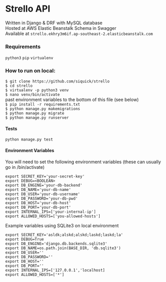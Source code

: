 # Strello API

Written in Django & DRF with MySQL database  
Hosted at AWS Elastic Beanstalk
Schema in Swagger  
Available at `strello.ekhry3m6if.ap-southeast-2.elasticbeanstalk.com`

### Requirements
`python3` `pip` `virtualenv`

### How to run on local:

`$ git clone https://github.com/siquick/strello`  
`$ cd strello`  
`$ virtualenv -p python3 venv`     
`$ nano venv/bin/activate`  
past environment variables to the bottom of this file (see below)  
`$ pip install -r requirements.txt`  
`$ python manage.py makemigrations`  
`$ python manage.py migrate`  
`$ python manage.py runserver`

#### Tests

`python manage.py test`

#### Environment Variables
You will need to set the following environment variables (these can usually go in <virtualenvname>/bin/activate)

`export SECRET_KEY='your-secret-key'`  
`export DEBUG=<BOOLEAN>`  
`export DB_ENGINE='your-db-backend'`  
`export DB_NAME='your-db-name'`  
`export DB_USER='your-db-username'`  
`export DB_PASSWORD='your-db-pwd'`  
`export DB_HOST='your-db-host'`  
`export DB_PORT='your-db-port'`  
`export INTERNAL_IPS=['your-internal-ip']`  
`export ALLOWED_HOSTS=['you-allowed-hosts']`  

Example variables using SQLite3 on local environment

`export SECRET_KEY='asldk;alskd;alskd;laskd;laskd;la'`  
`export DEBUG=True`  
`export DB_ENGINE='django.db.backends.sqlite3'`  
`export DB_NAME=os.path.join(BASE_DIR, 'db.sqlite3')`  
`export DB_USER=''`  
`export DB_PASSWORD=''`  
`export DB_HOST=''`  
`export DB_PORT=''`  
`export INTERNAL_IPS=['127.0.0.1','localhost]`  
`export ALLOWED_HOSTS=['*']` 



